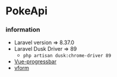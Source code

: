 # PokeApi

### information

* Laravel version => 8.37.0
* Laravel Dusk Driver => 89
  * `php artisan dusk:chrome-driver 89`
* [Vue-progressbar](http://hilongjw.github.io/vue-progressbar/index.html)
* [vform](https://github.com/cretueusebiu/vform)